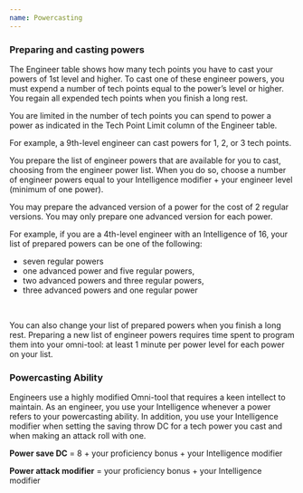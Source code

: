 ```yaml
---
name: Powercasting
---
```

### Preparing and casting powers
The Engineer table shows how many tech points you have to cast your powers of 1st level and higher. To cast one of these
engineer powers, you must expend a number of tech points equal to the power’s level or higher. You regain all
expended tech points when you finish a long rest.

You are limited in the number of tech points you can spend to power a power as indicated in the Tech Point Limit column
of the Engineer table.

For example, a 9th-level engineer can cast powers for 1, 2, or 3 tech points.

You prepare the list of engineer powers that are available for you to cast, choosing from the engineer power list.
When you do so, choose a number of engineer powers equal to your Intelligence modifier + your engineer level
(minimum of one power).

You may prepare the advanced version of a power for the cost of 2 regular versions. You may only prepare one advanced
version for each power.

For example, if you are a 4th-level engineer with an Intelligence of 16, your list of prepared powers can be one of the following:

- seven regular powers
- one advanced power and five regular powers,
- two advanced powers and three regular powers,
- three advanced powers and one regular power

<br>

You can also change your list of prepared powers when you finish a long rest. Preparing a new list of engineer powers
requires time spent to program them into your omni-tool: at least 1 minute per power level for each power on your list.

### Powercasting Ability

Engineers use a highly modified Omni-tool that requires a keen intellect to maintain. As an engineer, you use your
Intelligence whenever a power refers to your powercasting ability. In addition, you use your Intelligence modifier when
setting the saving throw DC for a tech power you cast and when making an attack roll with one.

__Power save DC__ = 8 + your proficiency bonus + your Intelligence modifier

__Power attack modifier__ = your proficiency bonus + your Intelligence modifier
